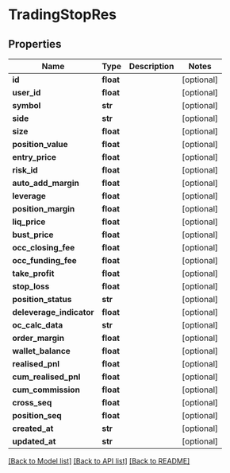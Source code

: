 # TradingStopRes

## Properties
Name | Type | Description | Notes
------------ | ------------- | ------------- | -------------
**id** | **float** |  | [optional] 
**user_id** | **float** |  | [optional] 
**symbol** | **str** |  | [optional] 
**side** | **str** |  | [optional] 
**size** | **float** |  | [optional] 
**position_value** | **float** |  | [optional] 
**entry_price** | **float** |  | [optional] 
**risk_id** | **float** |  | [optional] 
**auto_add_margin** | **float** |  | [optional] 
**leverage** | **float** |  | [optional] 
**position_margin** | **float** |  | [optional] 
**liq_price** | **float** |  | [optional] 
**bust_price** | **float** |  | [optional] 
**occ_closing_fee** | **float** |  | [optional] 
**occ_funding_fee** | **float** |  | [optional] 
**take_profit** | **float** |  | [optional] 
**stop_loss** | **float** |  | [optional] 
**position_status** | **str** |  | [optional] 
**deleverage_indicator** | **float** |  | [optional] 
**oc_calc_data** | **str** |  | [optional] 
**order_margin** | **float** |  | [optional] 
**wallet_balance** | **float** |  | [optional] 
**realised_pnl** | **float** |  | [optional] 
**cum_realised_pnl** | **float** |  | [optional] 
**cum_commission** | **float** |  | [optional] 
**cross_seq** | **float** |  | [optional] 
**position_seq** | **float** |  | [optional] 
**created_at** | **str** |  | [optional] 
**updated_at** | **str** |  | [optional] 

[[Back to Model list]](../README.md#documentation-for-models) [[Back to API list]](../README.md#documentation-for-api-endpoints) [[Back to README]](../README.md)


